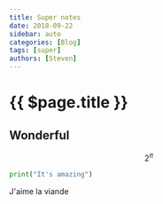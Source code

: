 ```yaml
---
title: Super notes
date: 2018-09-22
sidebar: auto
categories: [Blog]
tags: [super]
authors: [Steven]
---
```


# {{ $page.title }}

<BlogPostMeta/>

## Wonderful

$$ 2^{\pi} $$

```python
print("It's amazing")
```

J'aime la viande
